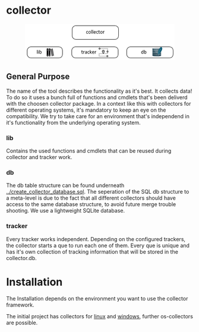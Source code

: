 <!DOCTYPE html>
<html>
<head>
</head>
<body>

# collector


<p align="center">
  <img src="meta-schema.png" alt="collector-meta-schema">
</p>


## General Purpose

The name of the tool describes the functionality as it's best. It collects data!
To do so it uses a bunch full of functions and cmdlets that's been deliverd with the choosen collector package. In a context like this with collectors for different operating systems, it's mandatory to keep an eye on the compatibility. We try to take care for an environment that's independend in it's functionality from the underlying operating system.

### lib
Contains the used functions and cmdlets that can be reused during collector and tracker work.

### db 
The db table structure can be found underneath
<a href="https://github.com/binbash23/netracker/blob/master/collector/create_collector_database.sql" title="../create_collector_database.sql">../create_collector_database.sql</a>. The seperation of the SQL db structure to a meta-level is due to the fact that all different collectors should have access to the same database structure, to avoid future merge trouble shooting. We use a lightweight SQLite database.

### tracker 
Every tracker works independent. Depending on the configured trackers, the collector starts a que to run each one of them. Every que is unique and has it's own collection of tracking information that will be stored in the collector.db.




# Installation

The Installation depends on the environment you want to use the collector framework. 

The initial project has collectors for <a href="https://github.com/binbash23/netracker/tree/master/collector/linux" title="linux">linux</a> and <a href="https://github.com/binbash23/netracker/tree/master/collector/win" title="windows">windows</a>, further os-collectors are possible. 


</body>
</html>
